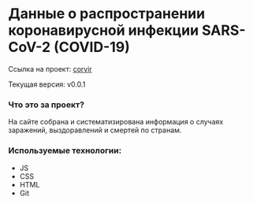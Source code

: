# Данные о распространении коронавирусной инфекции SARS-CoV-2 (COVID-19)

Ссылка на проект: [corvir](https://ko1p.github.io/corvir/ "Статистика распростронения коронавирусной инфекции")

Текущая версия: v0.0.1

### Что это за проект?

На сайте собрана и систематизирована информация о случаях заражений, выздоравлений и смертей по странам. 

###  Используемые технологии:
- JS
- CSS
- HTML
- Git

